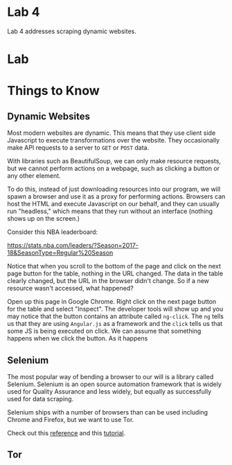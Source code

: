 # Lab 4

Lab 4 addresses scraping dynamic websites.

# Lab



# Things to Know

## Dynamic Websites

Most modern websites are dynamic. This means that they use client side
Javascript to execute transformations over the website. They occasionally
make API requests to a server to `GET` or `POST` data.

With libraries such as BeautifulSoup, we can only make resource requests, but we
cannot perform actions on a webpage, such as clicking a button or any other element.

To do this, instead of just downloading resources into our program, we will spawn a
browser and use it as a proxy for performing actions. Browsers can host the HTML and
execute Javascript on our behalf, and they can usually run "headless," which means
that they run without an interface (nothing shows up on the screen.)

Consider this NBA leaderboard:

https://stats.nba.com/leaders/?Season=2017-18&SeasonType=Regular%20Season

Notice that when you scroll to the bottom of the page and click on the next page
button for the table, nothing in the URL changed. The data in the table clearly changed,
but the URL in the browser didn't change. So if a new resource wasn't accessed, what
happened?

Open up this page in Google Chrome. Right click on the next page button for the table and
select "Inspect".  The developer tools will show up and you may notice that the button
contains an attribute called `ng-click`.  The `ng` tells us that they are using `Angular.js`
as a framework and the `click` tells us that some JS is being executed on click. We can
assume that something happens when we click the button.  As it happens


## Selenium

The most popular way of bending a browser to our will is a library called Selenium.
Selenium is an open source automation framework that is widely used for Quality
Assurance and less widely, but equally as successfully used for data scraping.

Selenium ships with a number of browsers than can be used including Chrome and Firefox,
but we want to use Tor.

Check out this [reference](https://seleniumhq.github.io/selenium/docs/api/py/api.html)
and this [tutorial](https://realpython.com/modern-web-automation-with-python-and-selenium/).


## Tor

